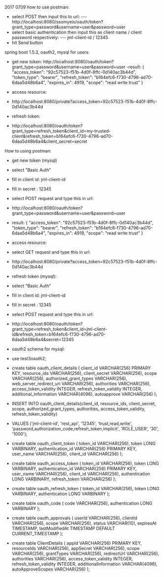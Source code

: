 
2017 0709 how to use postman:
- select POST then input this to url:
--- http://localhost:8080/ssomyeis/oauth/token?grant_type=password&username=user&password=user
- select basic authentication then input this as client name / client password respectively:
--- jml-client-id / 12345
- hit Send button



spring boot 1.5.3, oauth2, mysql for users



- get new token:
    http://localhost:8080/oauth/token?grant_type=password&username=user&password=user
-result:
{
  "access_token": "92c57523-f51b-4d0f-8ffc-0d140ac3b44d",
  "token_type": "bearer",
  "refresh_token": "b164efc6-f730-4796-ad70-6daa5d48b6a4",
  "expires_in": 4919,
  "scope": "read write trust"
}

- access resource:
- http://localhost:8080/private?access_token=92c57523-f51b-4d0f-8ffc-0d140ac3b44d


- refresh token:
- http://localhost:8080/oauth/token?grant_type=refresh_token&client_id=my-trusted-client&refresh_token=b164efc6-f730-4796-ad70-6daa5d48b6a4&client_secret=secret



How to using postman:


- get new token (mysql)
- select "Basic Auth"
- fill in client id: jml-client-id
- fill in secret   : 12345
- select POST request and type this in url:
- http://localhost:8080/oauth/token?grant_type=password&username=user&password=user

- result:
{
  "access_token": "92c57523-f51b-4d0f-8ffc-0d140ac3b44d",
  "token_type": "bearer",
  "refresh_token": "b164efc6-f730-4796-ad70-6daa5d48b6a4",
  "expires_in": 4919,
  "scope": "read write trust"
}


- access resource:
- select GET request and type this in url:
- http://localhost:8080/private?access_token=92c57523-f51b-4d0f-8ffc-0d140ac3b44d


- refresh token (mysql):
- select "Basic Auth"
- fill in client id: jml-client-id
- fill in secret   : 12345
- select POST request and type this in url:
- http://localhost:8080/oauth/token?grant_type=refresh_token&client_id=jml-client-id&refresh_token=b164efc6-f730-4796-ad70-6daa5d48b6a4&secret=12345




- oauth2 schema for mysql:

- use test3oauth2;

- create table oauth_client_details (
  client_id VARCHAR(256) PRIMARY KEY,
  resource_ids VARCHAR(256),
  client_secret VARCHAR(256),
  scope VARCHAR(256),
  authorized_grant_types VARCHAR(256),
  web_server_redirect_uri VARCHAR(256),
  authorities VARCHAR(256),
  access_token_validity INTEGER,
  refresh_token_validity INTEGER,
  additional_information VARCHAR(4096),
  autoapprove VARCHAR(256)
);


- INSERT INTO oauth_client_details(client_id, resource_ids, client_secret, scope, authorized_grant_types, authorities, access_token_validity, refresh_token_validity)
- VALUES ('jml-client-id', 'rest_api', '12345', 'trust,read,write', 'password,authorization_code,refresh_token,implicit', 'ROLE_USER', '30', '1000');


- create table oauth_client_token (
  token_id VARCHAR(256),
  token LONG VARBINARY,
  authentication_id VARCHAR(256) PRIMARY KEY,
  user_name VARCHAR(256),
  client_id VARCHAR(256)
);


- create table oauth_access_token (
  token_id VARCHAR(256),
  token LONG VARBINARY,
  authentication_id VARCHAR(256) PRIMARY KEY,
  user_name VARCHAR(256),
  client_id VARCHAR(256),
  authentication LONG VARBINARY,
  refresh_token VARCHAR(256)
);


- create table oauth_refresh_token (
  token_id VARCHAR(256),
  token LONG VARBINARY,
  authentication LONG VARBINARY
);


- create table oauth_code (
  code VARCHAR(256), authentication LONG VARBINARY
);

- create table oauth_approvals (
	userId VARCHAR(256),
	clientId VARCHAR(256),
	scope VARCHAR(256),
	status VARCHAR(10),
	expiresAt TIMESTAMP,
	lastModifiedAt TIMESTAMP DEFAULT CURRENT_TIMESTAMP
);


- create table ClientDetails (
  appId VARCHAR(256) PRIMARY KEY,
  resourceIds VARCHAR(256),
  appSecret VARCHAR(256),
  scope VARCHAR(256),
  grantTypes VARCHAR(256),
  redirectUrl VARCHAR(256),
  authorities VARCHAR(256),
  access_token_validity INTEGER,
  refresh_token_validity INTEGER,
  additionalInformation VARCHAR(4096),
  autoApproveScopes VARCHAR(256)
);



